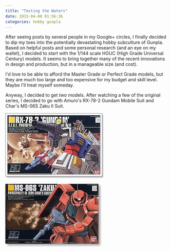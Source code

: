 ```yaml
---
title: "Testing the Waters"
date: 2015-04-08 01:56:36
categories: hobby gunpla
---
```

After seeing posts by several people in my Google+ circles, I finally decided to dip my toes into the potentially devastating hobby subculture of Gunpla. Based on helpful posts and some personal research (and an eye on my wallet), I decided to start with the 1/144 scale HGUC (High Grade Universal Century) models. It seems to bring together many of the recent innovations in design and production, but in a manageable size (and cost).

I'd love to be able to afford the Master Grade or Perfect Grade models, but they are much too large and too expensive for my budget and skill level. Maybe I'll treat myself someday.

Anyway, I decided to get *two* models. After watching a few of the original series, I decided to go with Amuro's RX-78-2 Gundam Mobile Suit and Char's MS-06S Zaku II Suit.

![RX-78-2 HGUC](/assets/images/rx782144hguc.jpg)

![MS-06S HGUC](/assets/images/ms06sZaku2144.jpg)
